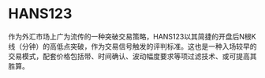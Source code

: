 # HANS123
作为外汇市场上广为流传的一种突破交易策略，HANS123以其简捷的开盘后N根K线（分钟）的高低点突破，作为交易信号触发的评判标准。这也是一种入场较早的交易模式，配套价格包括带、时间确认、波动幅度要求等项过滤技术、或可提高其胜算。
